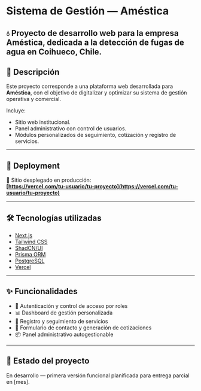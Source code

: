 # Sistema de Gestión — Améstica

💧 **Proyecto de desarrollo web para la empresa Améstica, dedicada a la detección de fugas de agua en Coihueco, Chile.**
---

## 🧾 Descripción

Este proyecto corresponde a una plataforma web desarrollada para **Améstica**, con el objetivo de digitalizar y optimizar su sistema de gestión operativa y comercial.

Incluye:
- Sitio web institucional.
- Panel administrativo con control de usuarios.
- Módulos personalizados de seguimiento, cotización y registro de servicios.

---

## 🚀 Deployment

🔗 Sitio desplegado en producción:  
**[https://vercel.com/tu-usuario/tu-proyecto](https://vercel.com/tu-usuario/tu-proyecto)**

---

## 🛠️ Tecnologías utilizadas

- [Next.js](https://nextjs.org/)
- [Tailwind CSS](https://tailwindcss.com/)
- [ShadCN/UI](https://ui.shadcn.com/)
- [Prisma ORM](https://www.prisma.io/)
- [PostgreSQL](https://www.postgresql.org/)
- [Vercel](https://vercel.com/)

---

## ✨ Funcionalidades

- 🔐 Autenticación y control de acceso por roles  
- 📊 Dashboard de gestión personalizada  
- 📁 Registro y seguimiento de servicios  
- 📨 Formulario de contacto y generación de cotizaciones  
- 📦 Panel administrativo autogestionable  

---

## 📌 Estado del proyecto

En desarrollo — primera versión funcional planificada para entrega parcial en [mes].

